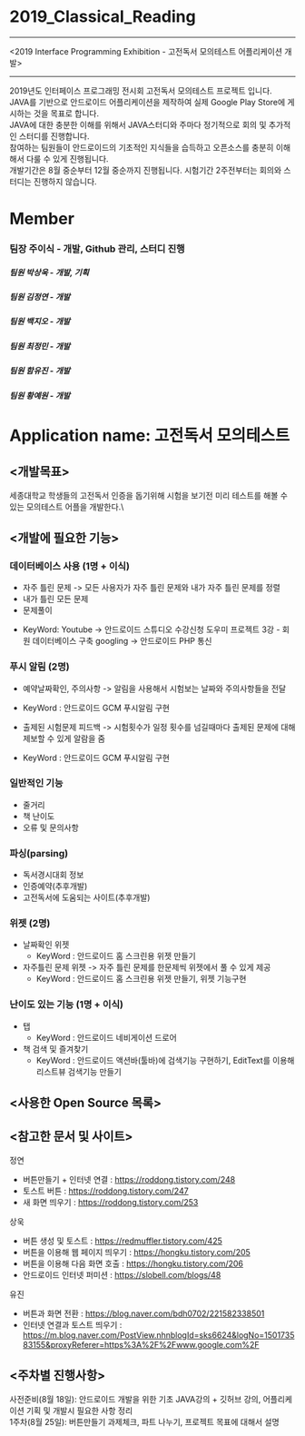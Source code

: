2019_Classical_Reading
======================
***
<2019 Interface Programming Exhibition - 고전독서 모의테스트 어플리케이션 개발>
***
2019년도 인터페이스 프로그래밍 전시회 고전독서 모의테스트 프로젝트 입니다.\
JAVA를 기반으로 안드로이드 어플리케이션을 제작하여 실제 Google Play Store에 게시하는 것을 목표로 합니다.\
JAVA에 대한 충분한 이해를 위해서 JAVA스터디와 주마다 정기적으로 회의 및 추가적인 스터디를 진행합니다.\
참여하는 팀원들이 안드로이드의 기초적인 지식들을 습득하고 오픈소스를 충분히 이해해서 다룰 수 있게 진행됩니다.\
개발기간은 8월 중순부터 12월 중순까지 진행됩니다. 시험기간 2주전부터는 회의와 스터디는 진행하지 않습니다.

# Member
### 팀장 주이식 - 개발, Github 관리, 스터디 진행
##### 팀원 박상욱 - 개발, 기획
##### 팀원 김정연 - 개발
##### 팀원 백지오 - 개발
##### 팀원 최정민 - 개발
##### 팀원 함유진 - 개발
##### 팀원 황예원 - 개발


# Application name: 고전독서 모의테스트

<개발목표>
----------
세종대학교 학생들의 고전독서 인증을 돕기위해 시험을 보기전 미리 테스트를 해볼 수 있는 모의테스트 어플을 개발한다.\

<개발에 필요한 기능>
-------------------

### 데이터베이스 사용 (1명 + 이식)
* 자주 틀린 문제 -> 모든 사용자가 자주 틀린 문제와 내가 자주 틀린 문제를 정렬
* 내가 틀린 모든 문제
* 문제풀이
 - KeyWord: Youtube -> 안드로이드 스튜디오 수강신청 도우미 프로젝트 3강 - 회원 데이터베이스 구축
            googling -> 안드로이드 PHP 통신 
### 푸시 알림 (2명)
* 예약날짜확인, 주의사항 -> 알림을 사용해서 시험보는 날짜와 주의사항들을 전달
 - KeyWord : 안드로이드 GCM 푸시알림 구현 
* 출제된 시험문제 피드백 -> 시험횟수가 일정 횟수를 넘길때마다 출제된 문제에 대해 제보할 수 있게 알람을 줌
 - KeyWord : 안드로이드 GCM 푸시알림 구현 
### 일반적인 기능
* 줄거리
* 책 난이도
* 오류 및 문의사항
### 파싱(parsing)
* 독서경시대회 정보
* 인증예약(추후개발)
* 고전독서에 도움되는 사이트(추후개발)
### 위젯 (2명)
* 날짜확인 위젯  
  - KeyWord : 안드로이드 홈 스크린용 위젯 만들기
* 자주틀린 문제 위젯 -> 자주 틀린 문제를 한문제씩 위젯에서 풀 수 있게 제공
  - KeyWord : 안드로이드 홈 스크린용 위젯 만들기, 위젯 기능구현 
### 난이도 있는 기능 (1명 + 이식)
* 탭  
  - KeyWord : 안드로이드 네비게이션 드로어  
* 책 검색 및 즐겨찾기  
  - KeyWord : 안드로이드 액션바(툴바)에 검색기능 구현하기, EditText를 이용해 리스트뷰 검색기능 만들기  


<사용한 Open Source 목록>
------------------------

<참고한 문서 및 사이트>
-----------------------

정연
* 버튼만들기 + 인터넷 연결 : https://roddong.tistory.com/248
* 토스트 버튼 : https://roddong.tistory.com/247 
* 새 화면 띄우기 : https://roddong.tistory.com/253

상욱
* 버튼 생성 및 토스트 : https://redmuffler.tistory.com/425
* 버튼을 이용해 웹 페이지 띄우기 : https://hongku.tistory.com/205
* 버튼을 이용해 다음 화면 호출 : https://hongku.tistory.com/206
* 안드로이드 인터넷 퍼미션 : https://slobell.com/blogs/48


유진
* 버튼과 화면 전환 : https://blog.naver.com/bdh0702/221582338501
* 인터넷 연결과 토스트 띄우기 : https://m.blog.naver.com/PostView.nhnblogId=sks6624&logNo=150173583155&proxyReferer=https%3A%2F%2Fwww.google.com%2F

<주차별 진행사항>
-----------------
사전준비(8월 18일): 안드로이드 개발을 위한 기초 JAVA강의 + 깃허브 강의, 어플리케이션 기획 및 개발시 필요한 사항 정리\
1주차(8월 25일): 버튼만들기 과제체크, 파트 나누기, 프로젝트 목표에 대해서 설명
